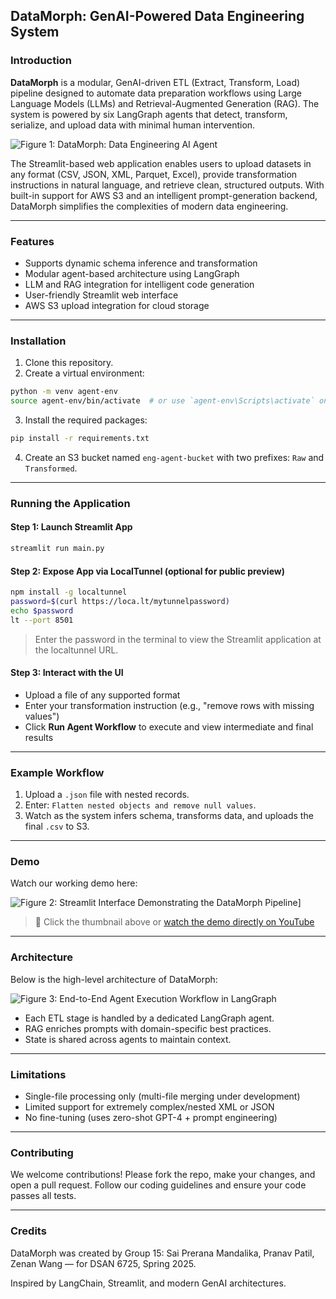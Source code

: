 ## DataMorph: GenAI-Powered Data Engineering System

### Introduction

**DataMorph** is a modular, GenAI-driven ETL (Extract, Transform, Load) pipeline designed to automate data preparation workflows using Large Language Models (LLMs) and Retrieval-Augmented Generation (RAG). The system is powered by six LangGraph agents that detect, transform, serialize, and upload data with minimal human intervention.

![Figure 1: DataMorph: Data Engineering AI Agent ](images/datamorph.png)

The Streamlit-based web application enables users to upload datasets in any format (CSV, JSON, XML, Parquet, Excel), provide transformation instructions in natural language, and retrieve clean, structured outputs. With built-in support for AWS S3 and an intelligent prompt-generation backend, DataMorph simplifies the complexities of modern data engineering.

---

### Features

- Supports dynamic schema inference and transformation
- Modular agent-based architecture using LangGraph
- LLM and RAG integration for intelligent code generation
- User-friendly Streamlit web interface
- AWS S3 upload integration for cloud storage

---

### Installation

1. Clone this repository.
2. Create a virtual environment:
```bash
python -m venv agent-env
source agent-env/bin/activate  # or use `agent-env\Scripts\activate` on Windows
```
3. Install the required packages:
```bash
pip install -r requirements.txt
```
4. Create an S3 bucket named `eng-agent-bucket` with two prefixes: `Raw` and `Transformed`.

---

### Running the Application

#### Step 1: Launch Streamlit App
```bash
streamlit run main.py
```

#### Step 2: Expose App via LocalTunnel (optional for public preview)
```bash
npm install -g localtunnel
password=$(curl https://loca.lt/mytunnelpassword)
echo $password
lt --port 8501
```
> Enter the password in the terminal to view the Streamlit application at the localtunnel URL.

#### Step 3: Interact with the UI
- Upload a file of any supported format
- Enter your transformation instruction (e.g., "remove rows with missing values")
- Click **Run Agent Workflow** to execute and view intermediate and final results

---

### Example Workflow
1. Upload a `.json` file with nested records.
2. Enter: `Flatten nested objects and remove null values`.
3. Watch as the system infers schema, transforms data, and uploads the final `.csv` to S3.

---

### Demo

Watch our working demo here:

![Figure 2: Streamlit Interface Demonstrating the DataMorph Pipeline](images/demo_thumbnail.png)]

> 🎥 Click the thumbnail above or [watch the demo directly on YouTube](https://youtu.be/nRUqC8aI3KY)

---

### Architecture

Below is the high-level architecture of DataMorph:

![Figure 3: End-to-End Agent Execution Workflow in LangGraph](images/agent_workflow.png)

- Each ETL stage is handled by a dedicated LangGraph agent.
- RAG enriches prompts with domain-specific best practices.
- State is shared across agents to maintain context.

---

### Limitations

- Single-file processing only (multi-file merging under development)
- Limited support for extremely complex/nested XML or JSON
- No fine-tuning (uses zero-shot GPT-4 + prompt engineering)

---

### Contributing

We welcome contributions! Please fork the repo, make your changes, and open a pull request. Follow our coding guidelines and ensure your code passes all tests.


---

### Credits

DataMorph was created by Group 15: Sai Prerana Mandalika, Pranav Patil, Zenan Wang — for DSAN 6725, Spring 2025.

Inspired by LangChain, Streamlit, and modern GenAI architectures.


